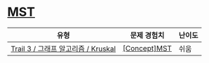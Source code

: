 # [MST](https://https://en.codetree.ai/trails/complete/curated-cards/intro-ga-mst)

|유형|문제 경험치|난이도|
|---|---|---|
|[Trail 3 / 그래프 알고리즘 / Kruskal](https://https://en.codetree.ai/trail-info/novice-high/)|[[Concept]MST](https://https://en.codetree.ai/trails/complete/curated-cards/intro-ga-mst/)|쉬움|

